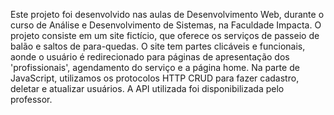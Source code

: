 Este projeto foi desenvolvido nas aulas de Desenvolvimento Web, durante o curso de Análise e Desenvolvimento de Sistemas, na Faculdade Impacta. 
O projeto consiste em um site fictício, que oferece os serviços de passeio de balão e saltos de para-quedas. 
O site tem partes clicáveis e funcionais, aonde o usuário é redirecionado para páginas de apresentação dos 'profissionais', agendamento do serviço e
a página home. 
Na parte de JavaScript, utilizamos os protocolos HTTP CRUD para fazer cadastro, deletar e atualizar usuários. A API utilizada foi disponibilizada pelo 
professor.

